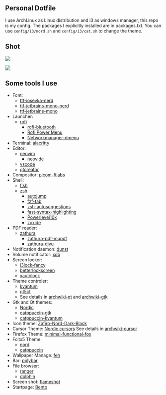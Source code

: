 ## Personal Dotfile

I use ArchLinux as Linux distribution and i3 as windows manager, this repo is my config. The packages I explicitly installed are in packages.txt. You can use <code>config/i3/nord.sh</code> and <code>config/i3/cat.sh</code> to change the theme.

## Shot

![](https://raw.githubusercontent.com/charleschetty/picturebed/main/picture/2023-02-02_20-56.png)

![](https://raw.githubusercontent.com/charleschetty/picturebed/main/picture/2023-02-02_21-06.png)


## Some tools I use 

- Font:
  - [ttf-iosevka-nerd](https://archlinux.org/packages/community/any/ttf-iosevka-nerd/)
  - [ttf-jetbrains-mono-nerd](https://archlinux.org/packages/community/any/ttf-jetbrains-mono-nerd/)
  - [ttf-jetbrains-mono](https://archlinux.org/packages/community/any/ttf-jetbrains-mono/)
- Launcher: 
  - [rofi](https://archlinux.org/packages/community/x86_64/rofi/)
    - [rofi-bluetooth](https://github.com/nickclyde/rofi-bluetooth)
    - [Rofi Power Menu](https://github.com/jluttine/rofi-power-menu)
    - [Networkmanager-dmenu](https://github.com/firecat53/networkmanager-dmenu)
- Terminal: [alacritty](https://archlinux.org/packages/community/x86_64/alacritty/)
- Editor:
  - [neovim](https://archlinux.org/packages/community/x86_64/neovim/)
    - [neovide](https://archlinux.org/packages/community/x86_64/neovide/)
  - [vscode](visual-studio-code-bin)
  - [qtcreator](https://archlinux.org/packages/extra/x86_64/qtcreator/)
- Compositor: [picom-ftlabs](https://aur.archlinux.org/packages/picom-ftlabs-git)
- Shell: 
  - [fish](https://archlinux.org/packages/community/x86_64/fish/)
  - [zsh](https://archlinux.org/packages/extra/x86_64/zsh/)
    - [autojump](https://aur.archlinux.org/packages/autojump)
    - [fzf-tab](https://github.com/Aloxaf/fzf-tab)
    - [zsh-autosuggestions](https://github.com/zsh-users/zsh-autosuggestions)
    - [fast-syntax-highlighting](https://github.com/zdharma-continuum/fast-syntax-highlighting)
    - [Powerlevel10k](https://aur.archlinux.org/packages/zsh-theme-powerlevel10k-git)
    - [zoxide](https://archlinux.org/packages/community/x86_64/zoxide/)
- PDF reader: 
  - [zathura](https://archlinux.org/packages/community/x86_64/zathura/)
    - [zathura-pdf-mupdf](https://archlinux.org/packages/community/x86_64/zathura-pdf-mupdf/)
    - [zathura-djvu](https://archlinux.org/packages/community/x86_64/zathura-djvu/)
- Notification daemon: [dunst](https://archlinux.org/packages/community/x86_64/dunst/)
- Volume notificator: [xob](https://aur.archlinux.org/packages/xob)
- Screen locker: 
  - [i3lock-fancy](https://aur.archlinux.org/packages/i3lock-fancy-git)
  - [betterlockscreen](https://aur.archlinux.org/packages/betterlockscreen-git)
  - [xautolock](https://archlinux.org/packages/community/x86_64/xautolock/)
- Theme controler: 
  - [kvantum](https://archlinux.org/packages/community/x86_64/kvantum/) 
  - [qt5ct](https://archlinux.org/packages/community/x86_64/qt5ct/)
  - See details in [archwiki-qt](https://wiki.archlinux.org/title/Qt#Configuration_of_Qt_5_applications_under_environments_other_than_KDE_Plasma) and [archwiki-gtk](https://wiki.archlinux.org/title/GTK#Configuration) 
- Gtk and Qt themes: 
	- [Nordic](https://github.com/EliverLara/Nordic)
	- [catppuccin-gtk](https://github.com/catppuccin/gtk)
  - [catppuccin-kvantum](https://github.com/catppuccin/Kvantum)
- Icon theme: [Zafiro-Nord-Dark-Black](https://www.gnome-look.org/p/1166289/)
- Cursor Theme: [Nordic cursors](https://store.kde.org/p/1662218/)  See details in [archwiki-cursor](https://wiki.archlinux.org/title/Cursor_themes)
- Firefox Theme: [minimal-functional-fox](https://github.com/mut-ex/minimal-functional-fox)
- Fcitx5 Theme: 
  - [nord](https://github.com/tonyfettes/fcitx5-nord)
  - [catppuccin](https://github.com/catppuccin/fcitx5)
- Wallpaper Manage: [feh](https://archlinux.org/packages/extra/x86_64/feh/)
- Bar: [polybar](https://archlinux.org/packages/community/x86_64/polybar/)
- File browser: 
  - [ranger](https://archlinux.org/packages/community/any/ranger/)
  - [dolphin](https://archlinux.org/packages/extra/x86_64/dolphin/)
- Screen shot: [flameshot](https://archlinux.org/packages/community/x86_64/flameshot/)
- Startpage: [Bento](https://github.com/migueravila/Bento)


